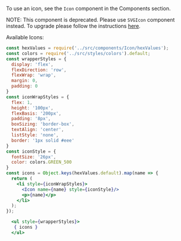 To use an icon, see the `Icon` component in the Components section.

NOTE: This component is deprecated. Please use `SVGIcon` component instead. To
upgrade please follow the instructions
[here](https://github.com/instacart/Snacks/pull/155).

Available Icons:
```jsx
const hexValues = require('../src/components/Icon/hexValues');
const colors = require('../src/styles/colors').default;
const wrapperStyles = {
  display: 'flex',
  flexDirection: 'row',
  flexWrap: 'wrap',
  margin: 0,
  padding: 0
}
const iconWrapStyles = {
  flex: 1,
  height: '100px',
  flexBasis: '200px',
  padding: '8px',
  boxSizing: 'border-box',
  textAlign: 'center',
  listStyle: 'none',
  border: '1px solid #eee'
}
const iconStyle = {
  fontSize: '26px',
  color: colors.GREEN_500
}
const icons = Object.keys(hexValues.default).map(name => {
  return (
    <li style={iconWrapStyles}>
      <Icon name={name} style={iconStyle}/>
      <p>{name}</p>
    </li>
  );
});

  <ul style={wrapperStyles}>
   { icons }
  </ul>
```
